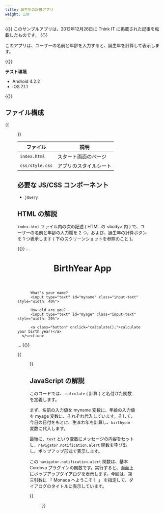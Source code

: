 ```yaml
---
title: 誕生年の計算アプリ
weight: 130
---
```


{{<note>}}
  このサンプルアプリは、2012年12月26日に Think IT に掲載された記事を転載したものです。
{{</note>}}

このアプリは、ユーザーの名前と年齢を入力すると、誕生年を計算して表示します。

{{<import pid="5923d096013eb065012a943a" title="BirthYear App">}}

**テスト環境**

- Android 4.2.2
- iOS 7.1.1

{{<iframeApp src="https://monaca.github.io/project-templates/22-birth-year-app/www/index.html">}}

## ファイル構成

{{<figure src="/images/sampleapp/age-calc/1.png">}}                                

ファイル | 説明
--------------|-----------------------------------
`index.html` | スタート画面のページ           
`css/style.css` | アプリのスタイルシート         

必要な JS/CSS コンポーネント
----------------------------

-  `jQuery`   

## HTML の解説

`index.html` ファイル内の次の記述 ( HTML の &lt;body&gt; 内 )
で、ユーザーの名前と年齢の入力欄を 2 つ、および、誕生年の計算ボタンを 1
つ表示します ( 下のスクリーンショットを参照のこと )。

{{<highlight html>}}
...
  <div data-role="page" id="TopPage">
      <header data-role="header" data-position="fixed">
          <h1>BirthYear App</h1>
      </header>
      <section data-role="content">

          What's your name?
          <input type="text" id="myname" class="input-text" style="width: 40%">

          How old are you?
          <input type="text" id="myage" class="input-text" style="width: 20%">

          <a class="button" onclick="calculate();">calculate your birth year!</a>
      </section>
  </div>
...
{{</highlight>}}

{{<figure src="/images/sampleapp/age-calc/3.png" width="300">}}   

JavaScript の解説
-----------------

このコードでは、 `calculate` ( 計算 ) と名付けた関数を定義します。

まず、名前の入力値を myname 変数に、年齢の入力値を myage
変数に、それぞれ代入しています。そして、今日の日付をもとに、生まれ年を計算し、`birthyear`
変数に代入します。

最後に、`text`
という変数にメッセージの内容をセットし、`navigator.notification.alert`
関数を呼び出し、ポップアップ形式で表示します。

この `navigator.notification.alert` 関数は、基本 Cordova
プラグインの関数です。実行すると、画面上にポップアップダイアログを表示します。今回は、第三引数に
「 Monaca へようこそ！ 」
を指定して、ダイアログのタイトルに表示しています。

{{<figure src="/images/sampleapp/age-calc/4.png" width="300">}}   
